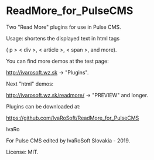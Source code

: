# ReadMore_for_PulseCMS
Two "Read More" plugins for use in Pulse CMS.

Usage: shortens the displayed text in html tags

( p > < div >, < article >, < span >, and more).

You can find more demos at the test page:

http://ivarosoft.wz.sk -> "Plugins".

Next "html" demos:

http://ivarosoft.wz.sk/readmore/ -> "PREVIEW" and longer.

Plugins can be downloaded at:

https://github.com/IvaRoSoft/ReadMore_for_PulseCMS


IvaRo


For Pulse CMS edited by IvaRoSoft Slovakia - 2019.

License: MIT.
